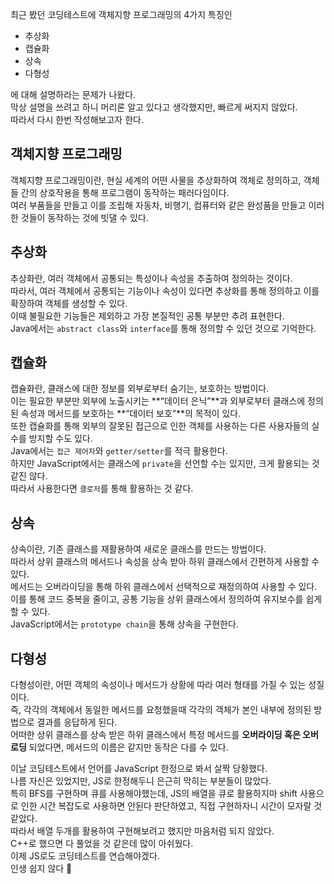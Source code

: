 최근 봤던 코딩테스트에 객체지향 프로그래밍의 4가지 특징인

- 추상화
- 캡슐화
- 상속
- 다형성

에 대해 설명하라는 문제가 나왔다.<br/>
막상 설명을 쓰려고 하니 머리론 알고 있다고 생각했지만, 빠르게 써지지 않았다.<br/>
따라서 다시 한번 작성해보고자 한다.

## 객체지향 프로그래밍

객체지향 프로그래밍이란, 현실 세계의 어떤 사물을 추상화하여 객체로 정의하고, 객체들 간의 상호작용을 통해 프로그램이 동작하는 패러다임이다.<br/>
여러 부품들을 만들고 이를 조립해 자동차, 비행기, 컴퓨터와 같은 완성품을 만들고 이러한 것들이 동작하는 것에 빗댈 수 있다.

## 추상화

추상화란, 여러 객체에서 공통되는 특성이나 속성을 추출하여 정의하는 것이다.<br/>
따라서, 여러 객체에서 공통되는 기능이나 속성이 있다면 추상화를 통해 정의하고 이를 확장하여 객체를 생성할 수 있다.<br/>
이때 불필요한 기능들은 제외하고 가장 본질적인 공통 부분만 추려 표현한다.<br/>
Java에서는 `abstract class`와 `interface`를 통해 정의할 수 있던 것으로 기억한다.

## 캡슐화

캡슐화란, 클래스에 대한 정보를 외부로부터 숨기는, 보호하는 방법이다.<br/>
이는 필요한 부분만 외부에 노출시키는 **“데이터 은닉”**과 외부로부터 클래스에 정의된 속성과 메서드를 보호하는 **“데이터 보호”**의 목적이 있다.<br/>
또한 캡슐화를 통해 외부의 잘못된 접근으로 인한 객체를 사용하는 다른 사용자들의 실수를 방지할 수도 있다.<br/>
Java에서는 `접근 제어자`와 `getter/setter`를 적극 활용한다.<br/>
하지만 JavaScript에서는 클래스에 `private`을 선언할 수는 있지만, 크게 활용되는 것 같진 않다.<br/>
따라서 사용한다면 `클로저`를 통해 활용하는 것 같다.

## 상속

상속이란, 기존 클래스를 재활용하여 새로운 클래스를 만드는 방법이다.<br/>
따라서 상위 클래스의 메서드나 속성을 상속 받아 하위 클래스에서 간편하게 사용할 수 있다.<br/>
메서드는 오버라이딩을 통해 하위 클래스에서 선택적으로 재정의하여 사용할 수 있다.<br/>
이를 통해 코드 중복을 줄이고, 공통 기능을 상위 클래스에서 정의하여 유지보수를 쉽게 할 수 있다.<br/>
JavaScript에서는 `prototype chain`을 통해 상속을 구현한다.

## 다형성

다형성이란, 어떤 객체의 속성이나 메서드가 상황에 따라 여러 형태를 가질 수 있는 성질이다.<br/>
즉, 각각의 객체에서 동일한 메서드를 요청했을때 각각의 객체가 본인 내부에 정의된 방법으로 결과를 응답하게 된다.<br/>
어떠한 상위 클래스를 상속 받은 하위 클래스에서 특정 메서드를 **오버라이딩 혹은 오버로딩** 되었다면, 메서드의 이름은 같지만 동작은 다를 수 있다.

이날 코딩테스트에서 언어를 JavaScript 한정으로 봐서 살짝 당황했다.<br/>
나름 자신은 있었지만, JS로 한정해두니 은근히 막히는 부분들이 많았다.<br/>
특히 BFS를 구현하며 큐를 사용해야했는데, JS의 배열을 큐로 활용하지마 shift 사용으로 인한 시간 복잡도로 사용하면 안된다 판단하였고, 직접 구현하자니 시간이 모자랄 것 같았다.<br/>
따라서 배열 두개를 활용하여 구현해보려고 했지만 마음처럼 되지 않았다.<br/>
C++로 했으면 다 풀었을 것 같은데 많이 아쉬웠다.<br/>
이제 JS로도 코딩테스트를 연습해야겠다.<br/>
인생 쉽지 않다 🚬
